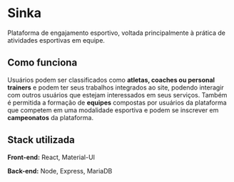 # Sinka
Plataforma de engajamento esportivo, voltada principalmente à prática de atividades esportivas em equipe.

## Como funciona
Usuários podem ser classificados como **atletas, coaches ou personal trainers** e podem ter seus trabalhos integrados ao site, podendo interagir com outros usuários que estejam interessados em seus serviços. Também é permitida a formação de **equipes** compostas por usuários da plataforma que competem em uma modalidade esportiva e podem se inscrever em **campeonatos** da plataforma.

## Stack utilizada

**Front-end:** React, Material-UI

**Back-end:** Node, Express, MariaDB